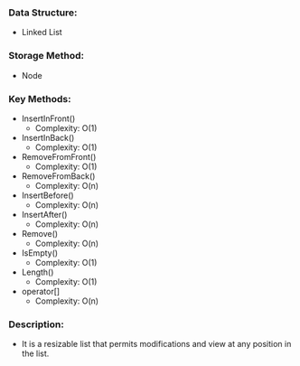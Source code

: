 ### Data Structure: 
+ Linked List
### Storage Method: 
+ Node
### Key Methods:
+ InsertInFront()  
	+ Complexity: O(1)
+ InsertInBack()
	+ Complexity: O(1)
+ RemoveFromFront()
	+ Complexity: O(1)
+ RemoveFromBack()
	+ Complexity: O(n)
+ InsertBefore()
	+ Complexity: O(n)
+ InsertAfter()
	+ Complexity: O(n)
+ Remove()
	+ Complexity: O(n)
+ IsEmpty() 
	+ Complexity: O(1)
+ Length()
	+ Complexity: O(1)
+ operator[]
	+ Complexity: O(n)
### Description: 
+ It is a resizable list that permits modifications and
view at any position in the list.
